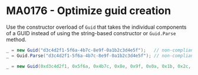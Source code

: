 # MA0176 - Optimize guid creation

Use the constructor overload of `Guid` that takes the individual components of a GUID instead of using the string-based constructor or `Guid.Parse` method.

````c#
_ = new Guid("d3c4d2f1-5f6a-4b7c-8e9f-0a1b2c3d4e5f");   // non-compliant
_ = Guid.Parse("d3c4d2f1-5f6a-4b7c-8e9f-0a1b2c3d4e5f"); // non-compliant

_ = new Guid(0xd3c4d2f1, 0x5f6a, 0x4b7c, 0x8e, 0x9f, 0x0a, 0x1b, 0x2c, 0x3d, 0x4e, 0x5f); // compliant
````
